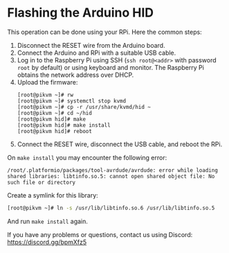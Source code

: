 # Flashing the Arduino HID
This operation can be done using your RPi. Here the common steps:

1. Disconnect the RESET wire from the Arduino board.
2. Connect the Arduino and RPi with a suitable USB cable.
3. Log in to the Raspberry Pi using SSH (`ssh root@<addr>` with password `root` by default) or using keyboard and monitor. The Raspberry Pi obtains the network address over DHCP.
4. Upload the firmware:
    ```shell
    [root@pikvm ~]# rw
    [root@pikvm ~]# systemctl stop kvmd
    [root@pikvm ~]# cp -r /usr/share/kvmd/hid ~
    [root@pikvm ~]# cd ~/hid
    [root@pikvm hid]# make
    [root@pikvm hid]# make install
    [root@pikvm hid]# reboot
    ```
5. Connect the RESET wire, disconnect the USB cable, and reboot the RPi.

On `make install` you may encounter the following error:
```
/root/.platformio/packages/tool-avrdude/avrdude: error while loading shared libraries: libtinfo.so.5: cannot open shared object file: No such file or directory
```
Create a symlink for this library:
```bash
[root@pikvm ~]# ln -s /usr/lib/libtinfo.so.6 /usr/lib/libtinfo.so.5
```
And run `make install` again.

If you have any problems or questions, contact us using Discord: https://discord.gg/bpmXfz5
